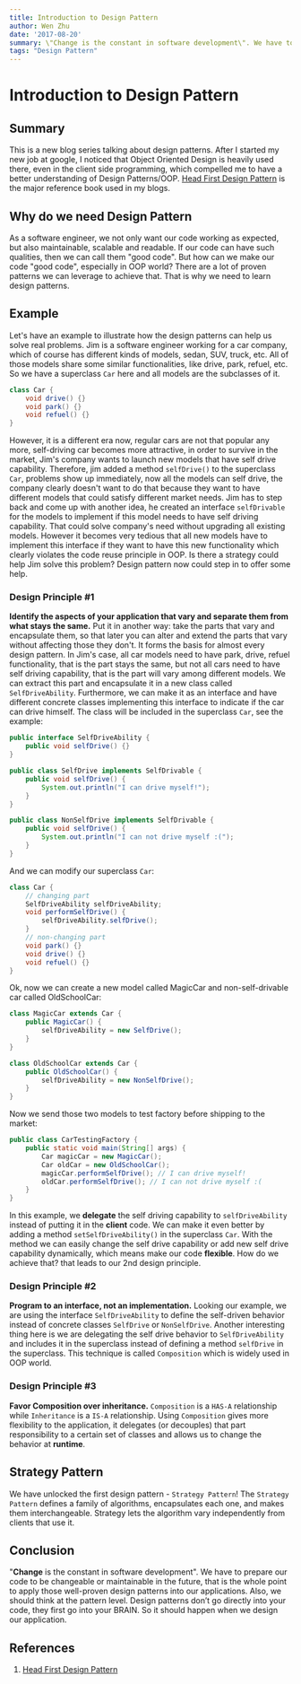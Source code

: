 ```yaml
---
title: Introduction to Design Pattern
author: Wen Zhu
date: '2017-08-20'
summary: \"Change is the constant in software development\". We have to prepare our code to be changeable or maintainable in the future, that is the whole point to apply those well-proven design patterns into our applications.
tags: "Design Pattern"
---
```


# Introduction to Design Pattern

## Summary
This is a new blog series talking about design patterns. After I started my new job at google, I noticed that Object Oriented Design is heavily used there, even in the client side programming, which compelled me to have a better understanding of Design Patterns/OOP. [Head First Design Pattern](https://www.amazon.com/Head-First-Design-Patterns-Brain-Friendly/dp/0596007124) is the major reference book used in my blogs.

## Why do we need Design Pattern
As a software engineer, we not only want our code working as expected, but also maintainable, scalable and readable. If our code can have such qualities, then we can call them "good code". But how can we make our code "good code", especially in OOP world? There are a lot of proven patterns we can leverage to achieve that. That is why we need to learn design patterns.

## Example
Let's have an example to illustrate how the design patterns can help us solve real problems. Jim is a software engineer working for a car company, which of course has different kinds of models, sedan, SUV, truck, etc. All of those models share some similar functionalities, like drive, park, refuel, etc. So we have a superclass `Car` here and all models are the subclasses of it.
```java
class Car {
    void drive() {}
    void park() {}
    void refuel() {}
}
```
However, it is a different era now, regular cars are not that popular any more, self-driving car becomes more attractive, in order to survive in the market, Jim's company wants to launch new models that have self drive capability. Therefore, jim added a method `selfDrive()` to the superclass `Car`, problems show up immediately, now all the models can self drive, the company clearly doesn't want to do that because they want to have different models that could satisfy different market needs. 
Jim has to step back and come up with another idea, he created an interface `selfDrivable` for the models to implement if this model needs to have self driving capability. That could solve company's need without upgrading all existing models. However it becomes very tedious that all new models have to implement this interface if they want to have this new functionality which clearly violates the code reuse principle in OOP.
Is there a strategy could help Jim solve this problem? Design pattern now could step in to offer some help.
### Design Principle #1
**Identify the aspects of your application that vary and separate them from what stays the same.**
Put it in another way: take the parts that vary and encapsulate them, so that later you can alter and extend the parts that vary without affecting those they don't.
It forms the basis for almost every design pattern. In Jim's case, all car models need to have park, drive, refuel functionality, that is the part stays the same, but not all cars need to have self driving capability, that is the part will vary among different models. We can extract this part and encapsulate it in a new class called `SelfDriveAbility`. Furthermore, we can make it as an interface and have different concrete classes implementing this interface to indicate if the car can drive himself. The class will be included in the superclass `Car`, see the example:
```java
public interface SelfDriveAbility {
    public void selfDrive() {}
}

public class SelfDrive implements SelfDrivable {
    public void selfDrive() {
        System.out.println("I can drive myself!");
    }
} 

public class NonSelfDrive implements SelfDrivable {
    public void selfDrive() {
        System.out.println("I can not drive myself :(");
    }
} 
```
And we can modify our superclass `Car`:
```java
class Car {
    // changing part
    SelfDriveAbility selfDriveAbility;
    void performSelfDrive() {
        selfDriveAbility.selfDrive();
    }
    // non-changing part
    void park() {}
    void drive() {}
    void refuel() {}
}
```
Ok, now we can create a new model called MagicCar and non-self-drivable car called OldSchoolCar:
```java
class MagicCar extends Car {
    public MagicCar() {
        selfDriveAbility = new SelfDrive();
    }
}

class OldSchoolCar extends Car {
    public OldSchoolCar() {
        selfDriveAbility = new NonSelfDrive();
    }
}
```
Now we send those two models to test factory before shipping to the market:
```java
public class CarTestingFactory {
    public static void main(String[] args) {
        Car magicCar = new MagicCar();
        Car oldCar = new OldSchoolCar();
        magicCar.performSelfDrive(); // I can drive myself!
        oldCar.performSelfDrive(); // I can not drive myself :(
    }
}
```
In this example, we **delegate** the self driving capability to `selfDriveAbility` instead of putting it in the **client** code. 
We can make it even better by adding a method `setSelfDriveAbility()` in the  superclass `Car`. With the method we can easily change the self drive capability or add new self drive capability dynamically, which means make our code **flexible**. How do we achieve that? that leads to our 2nd design principle.

### Design Principle #2
**Program to an interface, not an implementation.**
Looking our example, we are using the interface `SelfDriveAbility` to define the self-driven behavior instead of concrete classes `SelfDrive` or `NonSelfDrive`.
Another interesting thing here is we are delegating the self drive behavior to `SelfDriveAbility` and includes it in the superclass instead of defining a method `selfDrive` in the superclass. This technique is called `Composition` which is widely used in OOP world.

### Design Principle #3
**Favor Composition over inheritance.**
`Composition` is a `HAS-A` relationship while `Inheritance` is a `IS-A` relationship. Using `Composition` gives more flexibility to the application, it delegates (or decouples) that part responsibility to a certain set of classes and allows us to change the behavior at **runtime**.

## Strategy Pattern
We have unlocked the first design pattern - `Strategy Pattern`!
The `Strategy Pattern` defines a family of algorithms, encapsulates each one, and makes them interchangeable. Strategy lets the algorithm vary independently from clients that use it.

## Conclusion
"**Change** is the constant in software development". We have to prepare our code to be changeable or maintainable in the future, that is the whole point to apply those well-proven design patterns into our applications.
Also, we should think at the pattern level. Design patterns don’t go directly into your code, they first go into your BRAIN. So it should happen when we design our application.

## References
1. [Head First Design Pattern](https://www.amazon.com/Head-First-Design-Patterns-Brain-Friendly/dp/0596007124)